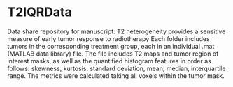 # T2IQRData
Data share repository for manuscript: T2 heterogeneity provides a sensitive measure of early tumor response to radiotherapy
Each folder includes tumors in the corresponding treatment group, each in an individual .mat (MATLAB data library) file. The file includes T2 maps and tumor region of interest masks, as well as the quantified histogram features in order as follows: skewness, kurtosis, standard deviation, mean, median, interquartile range.
The metrics were calculated taking all voxels within the tumor mask.

